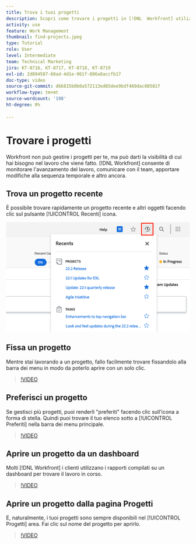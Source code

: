```yaml
---
title: Trova i tuoi progetti
description: Scopri come trovare i progetti in [!DNL  Workfront] utilizzo di pin, preferiti, dashboard e [!UICONTROL Progetti] pagina.
activity: use
feature: Work Management
thumbnail: find-projects.jpeg
type: Tutorial
role: User
level: Intermediate
team: Technical Marketing
jira: KT-8716, KT-8717, KT-8718, KT-8719
exl-id: 2d894587-60ad-4d1e-961f-886a8accfb17
doc-type: video
source-git-commit: d66815b0b0a572113ed85dee9bdf469dac08581f
workflow-type: tm+mt
source-wordcount: '198'
ht-degree: 0%

---
```


# Trovare i progetti

Workfront non può gestire i progetti per te, ma può darti la visibilità di cui hai bisogno nel lavoro che viene fatto. [!DNL Workfront] consente di monitorare l&#39;avanzamento del lavoro, comunicare con il team, apportare modifiche alla sequenza temporale e altro ancora.

<!---
In this section, you will learn how to:

Find your projects in [!DNL Workfront]
Make your project visible to stakeholders
Find project communications
Use [!DNL Workfront] features when reviewing the task list to monitor project progress
--->

## Trova un progetto recente

È possibile trovare rapidamente un progetto recente e altri oggetti facendo clic sul pulsante [!UICONTROL Recenti] icona.

![[!UICONTROL Stato] campo espanso nell’intestazione del progetto](assets/recents.png)

## Fissa un progetto

Mentre stai lavorando a un progetto, fallo facilmente trovare fissandolo alla barra dei menu in modo da poterlo aprire con un solo clic.

>[!VIDEO](https://video.tv.adobe.com/v/335038/?quality=12&learn=on)

## Preferisci un progetto

Se gestisci più progetti, puoi renderli &quot;preferiti&quot; facendo clic sull’icona a forma di stella. Quindi puoi trovare il tuo elenco sotto a [!UICONTROL Preferiti] nella barra dei menu principale.

>[!VIDEO](https://video.tv.adobe.com/v/335039/?quality=12&learn=on)


## Aprire un progetto da un dashboard

Molti [!DNL Workfront] i clienti utilizzano i rapporti compilati su un dashboard per trovare il lavoro in corso.

>[!VIDEO](https://video.tv.adobe.com/v/335041/?quality=12&learn=on)


## Aprire un progetto dalla pagina Progetti

E, naturalmente, i tuoi progetti sono sempre disponibili nel [!UICONTROL Progetti] area. Fai clic sul nome del progetto per aprirlo.

>[!VIDEO](https://video.tv.adobe.com/v/335040/?quality=12&learn=on)
